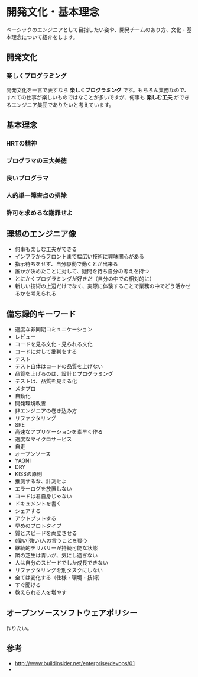# 開発文化・基本理念

ベーシックのエンジニアとして目指したい姿や、開発チームのあり方、文化・基本理念について紹介をします。

## 開発文化

### 楽しくプログラミング

開発文化を一言で表すなら **楽しくプログラミング** です。もちろん業務なので、すべての仕事が楽しいものではなことが多いですが、何事も **楽しむ工夫** ができるエンジニア集団でありたいと考えています。

## 基本理念

### HRTの精神

### プログラマの三大美徳

### 良いプログラマ

### 人的単一障害点の排除

### 許可を求めるな謝罪せよ

## 理想のエンジニア像

- 何事も楽しむ工夫ができる
- インフラからフロントまで幅広い技術に興味関心がある
- 指示待ちをせず、自分駆動で動くとが出来る
- 誰かが決めたことに対して、疑問を持ち自分の考えを持つ
- とにかくプログラミングが好きだ（自分の中での相対的に）
- 新しい技術の上辺だけでなく、実際に体験することで業務の中でどう活かせるかを考えられる

## 備忘録的キーワード

- 適度な非同期コミュニケーション
- レビュー
 - コードを見る文化・見られる文化
 - コードに対して批判をする
- テスト
 - テスト自体はコードの品質を上げない
 - 品質を上げるのは、設計とプログラミング
 - テストは、品質を見える化
- メタプロ
- 自動化
- 開発環境改善
- 非エンジニアの巻き込み方
- リファクタリング
- SRE
- 高速なアプリケーションを素早く作る
- 適度なマイクロサービス
- 自走  
- オープンソース
- YAGNI
- DRY
- KISSの原則
- 推測するな、計測せよ
- エラーログを放置しない
- コードは君自身じゃない
- ドキュメントを書く
- シェアする
- アウトプットする
- 早めのプロトタイプ
- 質とスピードを両立させる
- (偉い|強い)人の言うことを疑う
- 継続的デリバリーが持続可能な状態
- 隣の芝生は青いが、気にし過ぎない
- 人は自分のスピードでしか成長できない
- リファクタリングを別タスクにしない
- 全ては変化する（仕様・環境・技術）
- すぐ聞ける
- 教えられる人を増やす

## オープンソースソフトウェアポリシー

作りたい。

## 参考

- http://www.buildinsider.net/enterprise/devops/01
- 

